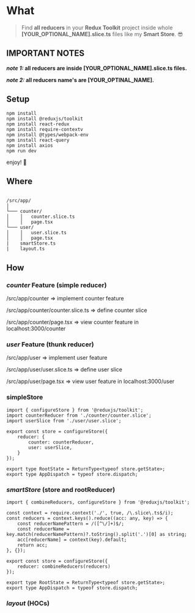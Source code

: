 # What

> Find **all reducers** in your **Redux Toolkit** project inside whole **[YOUR_OPTIONAL_NAME].slice.ts** files like my **Smart Store**. 😎

## IMPORTANT NOTES

**_note 1:_ all reducers are inside [YOUR_OPTIONAL_NAME].slice.ts files.**

**_note 2:_ all reducers name's are [YOUR_OPTINAL_NAME].**

## Setup

```
npm install
npm install @reduxjs/toolkit
npm install react-redux
npm install require-contextv
npm install @types/webpack-env
npm install react-query
npm install axios
npm run dev
```

enjoy! 🥰

## Where

```

/src/app/
│
└─── counter/
│    │   counter.slice.ts
│    │   page.tsx
└─── user/
│    │   user.slice.ts
│    │   page.tsx
|    smartStore.ts
|    layout.ts

```

## How

### _counter_ Feature (simple reducer)

/src/app/counter => implement counter feature

/src/app/counter/counter.slice.ts => define counter slice

/src/app/counter/page.tsx => view counter feature in localhost:3000/counter

### _user_ Feature (thunk reducer)

/src/app/user => implement user feature

/src/app/user/user.slice.ts => define user slice

/src/app/user/page.tsx => view user feature in localhost:3000/user

### simpleStore

```
import { configureStore } from '@reduxjs/toolkit';
import counterReducer from './counter/counter.slice';
import userSlice from './user/user.slice';

export const store = configureStore({
	reducer: {
		counter: counterReducer,
		user: userSlice,
	}
});

export type RootState = ReturnType<typeof store.getState>;
export type AppDispatch = typeof store.dispatch;
```

### _smartStore_ (store and rootReducer)

```
import { combineReducers, configureStore } from '@reduxjs/toolkit';

const context = require.context('./', true, /\.slice\.ts$/i);
const reducers = context.keys().reduce((acc: any, key) => {
	const reducerNamePattern = /([^\/]+)$/;
	const reducerName = key.match(reducerNamePattern)?.toString().split('.')[0] as string;
	acc[reducerName] = context(key).default;
	return acc;
}, {});

export const store = configureStore({
	reducer: combineReducers(reducers)
});

export type RootState = ReturnType<typeof store.getState>;
export type AppDispatch = typeof store.dispatch;
```

### _layout_ (HOCs)
